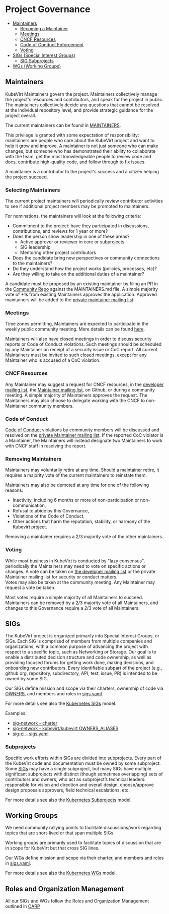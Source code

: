 # Project Governance

- [Maintainers](#maintainers)
  - [Becoming a Maintainer](#becoming-a-maintainer)
  - [Meetings](#meetings)
  - [CNCF Resources](#cncf-resources)
  - [Code of Conduct Enforcement](#code-of-conduct)
  - [Voting](#voting)
- [SIGs (Special Interest Groups)](#sigs)
  - [SIG Subprojects](#subprojects)
- [WGs (Working Groups)](#working-groups)

## Maintainers

KubeVirt Maintainers govern the project. Maintainers collectively manage the 
project's resources and contributors, and speak for the project in public.  The
maintainers collectively decide any questions that cannot be resolved at the 
individual repository level, and provide strategic guidance for the project
overall.

The current maintainers can be found in [MAINTAINERS](./MAINTAINERS.md).  

This privilege is granted with some expectation of responsibility: maintainers
are people who care about the KubeVirt project and want to help it grow and
improve. A maintainer is not just someone who can make changes, but someone who
has demonstrated their ability to collaborate with the team, get the most
knowledgeable people to review code and docs, contribute high-quality code, and
follow through to fix issues.

A maintainer is a contributor to the project's success and a citizen helping
the project succeed.

### Selecting Maintainers

The current project maintainers will periodically review contributor activities
to see if additional project members may be promoted to maintainers. 

For nominations, the maintainers will look at the following criteria:

  * Commitment to the project: have they participated in discussions, 
    contributions, and reviews for 1 year or more?
  * Does the person show leadership in one of these areas?
    * Active approver or reviewer in core or subprojects
    * SIG leadership
    * Mentoring other project contributors
  * Does the candidate bring new perspectives or community connections to the 
    maintainers?
  * Do they understand how the project works (policies, processes, etc)?
  * Are they willing to take on the additional duties of a maintainer?

A candidate must be proposed by an existing maintainer by filing an PR in the
[Community Repo](https://github.com/kubevirt/community) against the MAINTAINERS.md file. 
A simple majority vote of +1s from existing Maintainers approves the application. 
Approved maintainers will be added to the [private maintainer mailing list](mailto:cncf-kubevirt-maintainers@lists.cncf.io).

### Meetings

Time zones permitting, Maintainers are expected to participate in the weekly public
community meeting. More details can be found [here](commnuity_meeting.md).

Maintainers will also have closed meetings in order to discuss security reports
or Code of Conduct violations.  Such meetings should be scheduled by any
Maintainer on receipt of a security issue or CoC report.  All current Maintainers
must be invited to such closed meetings, except for any Maintainer who is
accused of a CoC violation.

### CNCF Resources

Any Maintainer may suggest a request for CNCF resources, in the
[developer mailing list](https://groups.google.com/forum/#!forum/kubevirt-dev), 
the [Maintainer mailing list](mailto:cncf-kubevirt-maintainers@lists.cncf.io), on Github, 
or during a community meeting.  A simple majority of Maintainers approves the 
request.  The Maintainers may also choose to delegate working with the CNCF to 
non-Maintainer community members.

### Code of Conduct

[Code of Conduct](./code-of-conduct.md)
violations by community members will be discussed and resolved
on the [private Maintainer mailing list](mailto:cncf-kubevirt-maintainers@lists.cncf.io).  If the reported CoC violator
is a Maintainer, the Maintainers will instead designate two Maintainers to work
with CNCF staff in resolving the report.

### Removing Maintainers

Maintainers may voluntarily retire at any time.  Should a maintainer retire, 
it requires a majority vote of the current maintainers to reinstate them.

Maintainers may also be demoted at any time for one of the following reasons:

* Inactivity, including 6 months or more of non-participation or non-communication,
* Refusal to abide by this Governance,
* Violations of the Code of Conduct,
* Other actions that harm the reputation, stability, or harmony of the Kubevirt
  project.

Removing a maintainer requires a 2/3 majority vote of the other maintainers.

### Voting

While most business in KubeVirt is conducted by "lazy consensus", periodically
the Maintainers may need to vote on specific actions or changes.
A vote can be taken on [the developer mailing list](https://groups.google.com/forum/#!forum/kubevirt-dev) or
the private Maintainer mailing list for security or conduct matters.  
Votes may also be taken at the community meeting.  Any Maintainer may
request a vote be taken.

Most votes require a simple majority of all Maintainers to succeed. Maintainers
can be removed by a 2/3 majority vote of all Maintainers, and changes to this
Governance require a 2/3 vote of all Maintainers.

## SIGs

The KubeVirt project is organized primarily into Special Interest Groups, or SIGs.
Each SIG is comprised of members from multiple companies and organizations, with a
common purpose of advancing the project with respect to a specific topic, such as
Networking or Storage. Our goal is to enable a distributed decision structure
and code ownership, as well as providing focused forums for getting work done,
making decisions, and onboarding new contributors. Every identifiable subpart of
the project (e.g., github org, repository, subdirectory, API, test, issue, PR)
is intended to be owned by some SIG.

Our SIGs define mission and scope via their charters, ownership of code via
[OWNERS](https://www.kubernetes.dev/docs/guide/owners/), and members and roles in
[sigs.yaml].

For more details see also the [Kubernetes SIGs] model.

Examples:
* [sig-network - charter](./sig-network/charter.md)
* [sig-network - kubevirt/kubevirt OWNERS_ALIASES](https://github.com/kubevirt/kubevirt/blob/a7e0311d8704663351abd4bc9bbc8511753d2838/OWNERS_ALIASES#L60)
* [sig-ci - sigs.yaml](https://github.com/kubevirt/community/blob/4f63a79c0ed810aa332cd6716d4986001d28bcd7/sigs.yaml#L119)

### Subprojects

Specific work efforts within SIGs are divided into subprojects. Every part of the
KubeVirt code and documentation must be owned by some subproject. Some [SIGs](#sigs)
may have a single subproject, but many SIGs have multiple significant subprojects
with distinct (though sometimes overlapping) sets of contributors and owners, who
act as subproject’s technical leaders: responsible for vision and direction and
overall design, choose/approve design proposals approvers, field technical
escalations, etc.

For more details see also the [Kubernetes Subprojects] model.

## Working Groups

We need community rallying points to facilitate discussions/work regarding topics
that are short-lived or that span multiple SIGs.

Working groups are primarily used to facilitate topics of discussion that are in
scope for KubeVirt but that cross SIG lines.

 Our WGs define mission and scope via their charter, and members and roles in
 [sigs.yaml].

For more details see also the [Kubernetes WGs] model.

## Roles and Organization Management

All our SIGs and WGs follow the Roles and Organization Management outlined in [OARP]

[Kubernetes SIGs]: https://github.com/kubernetes/community/blob/master/governance.md#sigs
[Kubernetes Subprojects]: https://github.com/kubernetes/community/blob/master/governance.md#subprojects
[Kubernetes WGs]: https://github.com/kubernetes/community/blob/master/governance.md#working-groups
[OARP]: https://stumblingabout.com/tag/oarp/
[sigs.yaml]: ./sigs.yaml
